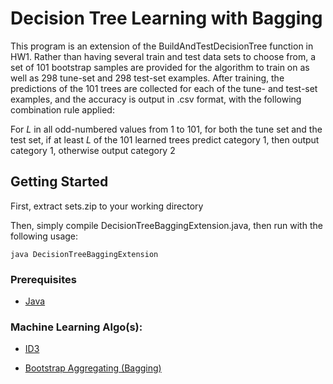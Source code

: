 # Decision Tree Learning with Bagging

This program is an extension of the BuildAndTestDecisionTree function in HW1. Rather than having several train and test data sets to choose from, a set of 101 bootstrap samples are provided for the algorithm to train on as well as 298 tune-set and 298 test-set examples. After training, the predictions of the 101 trees are collected for each of the tune- and test-set examples, and the accuracy is output in .csv format, with the following combination rule applied:

For *L* in all odd-numbered values from 1 to 101, for both the tune set and the test set, if at least *L* of the 101 learned trees predict category 1, then output category 1, otherwise output category 2

## Getting Started

First, extract sets.zip to your working directory

Then, simply compile DecisionTreeBaggingExtension.java, then run with the following usage:

```
java DecisionTreeBaggingExtension
```

### Prerequisites

* [Java](https://openjdk.java.net/install/)

### Machine Learning Algo(s):

* [ID3](https://en.wikipedia.org/wiki/ID3_algorithm)

* [Bootstrap Aggregating (Bagging)](https://en.wikipedia.org/wiki/Bootstrap_aggregating)
